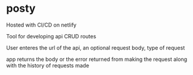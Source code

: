 # posty
Hosted with CI/CD on netlify

Tool for developing api CRUD routes

User enteres the url of the api, an optional request body, type of request

app returns the body or the error returned from making the request along with the history of requests made
